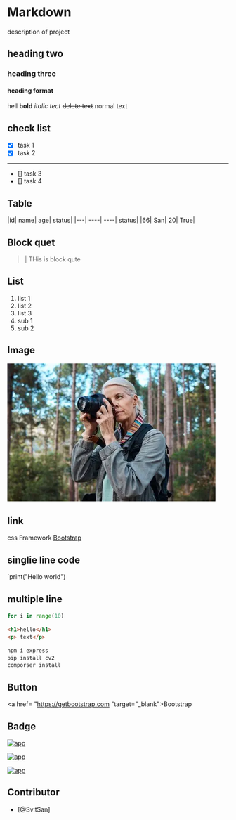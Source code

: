 # Markdown
description of project
## heading two
### heading three
#### heading format

hell **bold**
*italic tect*
~~delete text~~
normal text
## check list
- [X] task 1
- [X] task 2
---
- [] task 3
- [] task 4

## Table
|id| name| age| status| 
|---| ----| ----| status| 
|66| San| 20| True| 

## Block quet

>| THis is block qute

## List 
1. list 1
2. list 2
3. list 3
  1. sub 1
  2. sub 2

## Image
![alt text](image.png)

## link
css Framework [Bootstrap](https://getbootstrap.com/)


## singlie line code
`print("Hello world")

## multiple line
```python
for i in range(10)
```
```html
<h1>hello</h1>
<p> text</p>
```

```bash
npm i express
pip install cv2
comporser install
```
## Button
<a href= "https://getbootstrap.com "target="_blank">Bootstrap</a>

## Badge
[![app](https://img.shields.io/badge/PNC-Green)](https://getbootstrap.com/)

[![app](https://img.shields.io/badge/Learning-Markdown-orang)](https://getbootstrap.com/)

[![app](https://img.shields.io/badge/Learning_Markdown-tutorial-orang)](https://getbootstrap.com/)

## Contributor
- [@SvitSan]







